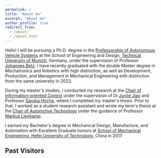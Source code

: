 ```yaml
---
permalink: /
title: "About me"
excerpt: "About me"
author_profile: true
redirect_from: 
  - /about/
  - /about.html
---
```

Hello!  I will be pursuing a Ph.D. degree in the  [Professorship of Autonomous Vehicle Systems](https://www.mos.ed.tum.de/en/avs/home/) at the School of Engineering and Design, [Technical University of Munich](https://www.tum.de/en/), Germany, under the supervision of Professor [Johannes Betz](https://www.professoren.tum.de/en/betz-johannes). I have recently graduated with the double Master degree in Mechatronics and Robotics with high distinction, as well as Development, Production, and Management in Mechanical Engineering with distinction from the same university in 2023.

During my master's studies, I conducted my research at the [Chair of Information-oriented Control](https://www.ce.cit.tum.de/en/itr/home/) under the supervision of Dr.[Junjie Jiao](https://junjiejiao.github.io/) and Professor [Sandra Hirche](https://www.professoren.tum.de/en/hirche-sandra), where I completed my master's thesis. Prior to that, I worked as a student research assistant and wrote my term's thesis at the [Chair of Automotive Technology](https://www.mos.ed.tum.de/en/ftm/home/) under the guidance of Professor [Markus Lienkamp](https://www.professoren.tum.de/en/lienkamp-markus).

I earned my Bachelor's degree in Mechanical Design, Manufacture, and Automation with Excellent Graduate honors at [School of Mechanical Engineering, Hefei University of Technology](https://jxxysme.hfut.edu.cn/), China in 2017.

## Past Visitors
<div style="display:inline-block;width:600px;"><script type="text/javascript" src="//rf.revolvermaps.com/0/0/8.js?i=5xe7jmvjhvf&amp;m=2&amp;c=ff0000&amp;cr1=ffffff&amp;f=arial&amp;l=33&amp;s=341&amp;bv=65&amp;z=11&amp;lx=140&amp;ly=320" async="async"></script></div>
